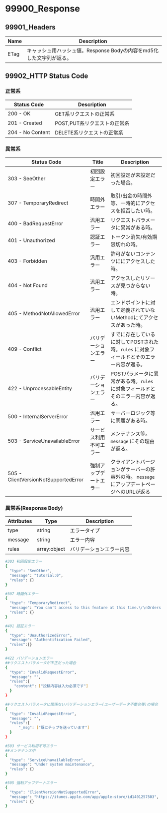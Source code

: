 # 99900_Response

<!--aside class="notice">This response section is stored in a separate file in `includes/_response.md`. Whiteboard allows you to optionally separate out your docs into many files...just save them to the `includes` folder and add them to the top of your `index.md`'s frontmatter. Files are included in the order listed.</aside-->

## 99901_Headers
Name | Description
---------- | -------
ETag | キャッシュ用ハッシュ値。Response Bodyの内容をmd5化した文字列が返る。

## 99902_HTTP Status Code

### 正常系

Status Code | Description
---------- | -------
200 - OK | GET系リクエストの正常系
201 - Created | POST,PUT系リクエストの正常系
204 - No Content | DELETE系リクエストの正常系

### 異常系

Status Code | Title | Description
---------- | ------- | --------
303 - SeeOther | 初回設定エラー | 初回設定が未設定だった場合。
307 - TemporaryRedirect | 時間外エラー | 取引/出金の時間外等、一時的にアクセスを拒否したい時。
400 - BadRequestError | 汎用エラー | リクエストパラメータに異常がある時。
401 - Unauthorized | 認証エラー | トークン消失/有効期限切れの時。
403 - Forbidden | 汎用エラー | 許可がないコンテンツににアクセスした時。
404 - Not Found | 汎用エラー | アクセスしたリソースが見つからない時。
405 - MethodNotAllowedError | 汎用エラー | エンドポイントに対して定義されていないMethodにてアクセスがあった時。
409 - Conflict | バリデーションエラー | すでに存在しているに対してPOSTされた時。`rules` に対象フィールドとそのエラー内容が返る。
422 - UnprocessableEntity | バリデーションエラー | POSTパラメータに異常がある時。`rules` に対象フィールドとそのエラー内容が返る。
500 - InternalServerError | 汎用エラー | サーバーロジック等に問題がある時。
503 - ServiceUnavailableError | サービス利用不可エラー | メンテナンス等。`message` にその理由が返る。
505 - ClientVersionNotSupportedError | 強制アップデートエラー | クライアントバージョンがサーバーの許容外の時。 `message` にアップデートページへのURLが返る

### 異常系(Response Body)

Attributes | Type | Description
---------- | ------| -------
type | string | エラータイプ
message | string | エラー内容
rules | array:object | バリデーションエラー内容

```bash
#303 初回設定エラー
{
  "type": "SeeOther",
  "message": "tutorial:0",
  "rules": {}
}

#307 時間外エラー
{
  "type": "TemporaryRedirect",
  "message": "You can't access to this feature at this time.\r\nOrders available 24 hours except for Sunday (Deposit is available anytime)\r\n* We will reopen these features once hard fork is over.",
  "rules": {}
}

#401 認証エラー
{
  "type": "UnauthorizedError",
  "message": "Authentification Failed",
  "rules":{}
}

#422 バリデーションエラー
##リクエストパラメータが不正だった場合
{
  "type": "InvalidRequestError",
  "message": "",
  "rules":{
    "content": ["投稿内容は入力必須です"]
  }
}

##リクエストパラメータに関係ないバリデーションエラー(ユーザーデータ不整合等)の場合
{
  "type": "InvalidRequestError",
  "message": "",
  "rules":{ 
	  "_msg": ["既にチップを送っています"] 
  }
}

#503 サービス利用不可エラー
##メンテナンス中
{
  "type": "ServiceUnavailableError",
  "message": "Under system maintenance",
  "rules": {}
}

#505 強制アップデートエラー
{
  "type": "ClientVersionNotSupportedError",
  "message": "https://itunes.apple.com/app/apple-store/id1401257503",
  "rules": {}
}

```
